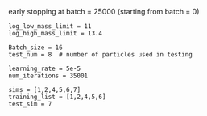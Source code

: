 early stopping at batch = 25000 (starting from batch = 0)
```
log_low_mass_limit = 11
log_high_mass_limit = 13.4

Batch_size = 16  
test_num = 8  # number of particles used in testing

learning_rate = 5e-5  
num_iterations = 35001 

sims = [1,2,4,5,6,7]  
training_list = [1,2,4,5,6]  
test_sim = 7
```

